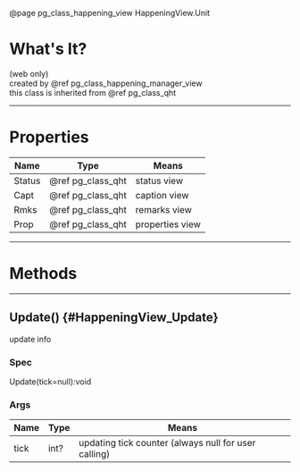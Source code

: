 ﻿@page pg_class_happening_view HappeningView.Unit

# What's It?

(web only)  
created by @ref pg_class_happening_manager_view  
this class is inherited from @ref pg_class_qht  

-----
# Properties

| Name | Type | Means |
|------|------|-------|
| Status | @ref pg_class_qht | status view |
| Capt | @ref pg_class_qht | caption view |
| Rmks | @ref pg_class_qht | remarks view |
| Prop | @ref pg_class_qht | properties view |

-----
# Methods

-----
## Update() {#HappeningView_Update}

update info  

### Spec

Update(tick=null):void

### Args

| Name | Type | Means |
|------|------|-------|
| tick | int? | updating tick counter (always null for user calling) |
